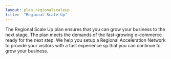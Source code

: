 ```yaml
---
layout: plan_regionalscaleup
title:  "Regional Scale Up"
---
```

The Regional Scale Up plan ensures that you can grow your business to the next stage. The plan meets the demands of the fast-growing e-commerce ready for the next step. We help you setup a Regional Acceleration Network to provide your visitors with a fast experience sp that you can continue to grow your business.

